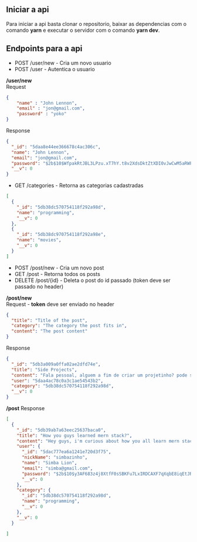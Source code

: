 ## Iniciar a api

Para iniciar a api basta clonar o repositorio, baixar as dependencias com o comando **yarn** e executar o servidor com o comando **yarn dev**.

## Endpoints para a api

* POST /user/new - Cria um novo usuario
* POST /user - Autentica o usuario

**/user/new**  
Request
```json
{
	"name" : "John Lennon",
	"email" : "jon@gmail.com",
	"password" : "yoko"
}
```

Response
```json
{
  "_id": "5daa8e44ee366678c4ac306c",
  "name": "John Lennon",
  "email": "jon@gmail.com",
  "password": "$2b$10$WfpakRtJBL3LPzu.xT7hY.t8v2XdsDktZtXDI0vJwCwM5aRWPo17K",
  "__v": 0
}
```

* GET /categories - Retorna as categorias cadastradas
```json
[
  {
    "_id": "5db38dc570754118f292a98d",
    "name": "programming",
    "__v": 0
  },
  {
    "_id": "5db38dc970754118f292a98e",
    "name": "movies",
    "__v": 0
  }
]
```

* POST /post/new - Cria um novo post
* GET /post - Retorna todos os posts
* DELETE /post/{id} - Deleta o post do id passado (token deve ser passado no header)

**/post/new**  
Request - **token** deve ser enviado no header
```json
{
  "title": "Title of the post",
  "category": "The category the post fits in",
  "content": "The post content"
}
```
Response  

```json
{
  "_id": "5db3a009a0ffa02ae2dfd74e",
  "title": "Side Projects",
  "content": "Fala pessoal, alguem a fim de criar um projetinho? pode ser um clone de algo legal!",
  "user": "5daa4ac78c0a3c1ae54543b2",
  "category": "5db38dc570754118f292a98d",
  "__v": 0
}
```
**/post** Response

```json
[
  {
    "_id": "5db39ab7a63eec25637baca0",
    "title": "How you guys learned mern stack?",
    "content": "Hey guys, i'm curious about how you all learn mern stack",
    "user": {
      "_id": "5dac777ea6a1241e720d3f75",
      "nickName": "simbazinho",
      "name": "Simba Lion",
      "email": "simba@gmail.com",
      "password": "$2b$10$y3AF683z4j8XtfF0sSBKFu7LxIRDCAXF7qXqbE8iqEtJRoFxOUSta",
      "__v": 0
    },
    "category": {
      "_id": "5db38dc570754118f292a98d",
      "name": "programming",
      "__v": 0
    },
    "__v": 0
  }
  
]
```
